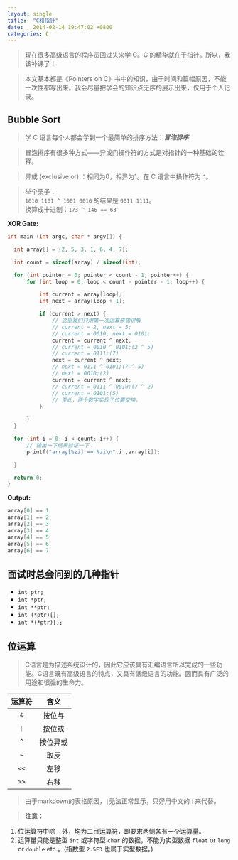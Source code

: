 ```yaml
---
layout: single
title:  "C和指针"
date:   2014-02-14 19:47:02 +0800
categories: C
---
```


> 现在很多高级语言的程序员回过头来学 C。C 的精华就在于指针。所以，我该补课了！

> 本文基本都是《Pointers on C》书中的知识，由于时间和篇幅原因，不能一次性都写出来。我会尽量把学会的知识点无序的展示出来，仅用于个人记录。

## Bubble Sort

> 学 C 语言每个人都会学到一个最简单的排序方法：***冒泡排序***

> 冒泡排序有很多种方式——异或门操作符的方式是对指针的一种基础的诠释。

> 异或 (exclusive or) ：相同为0，相异为1。在 C 语言中操作符为 `^`。

> 举个栗子：    
`1010 1101 ^ 1001 0010` 的结果是 `0011 1111`。    
换算成十进制：`173 ^ 146 == 63`

**XOR Gate:**

```c
int main (int argc, char * argv[]) {

  int array[] = {2, 5, 3, 1, 6, 4, 7};

  int count = sizeof(array) / sizeof(int);

  for (int pointer = 0; pointer < count - 1; pointer++) {
      for (int loop = 0; loop < count - pointer - 1; loop++) {

          int current = array[loop];
          int next = array[loop + 1];

          if (current > next) {
              // 这里我们只用第一次运算来做讲解
              // current = 2, next = 5;
              // current = 0010, next = 0101;
              current = current ^ next;
              // current = 0010 ^ 0101;(2 ^ 5)
              // current = 0111;(7)
              next = current ^ next;
              // next = 0111 ^ 0101;(7 ^ 5)
              // next = 0010;(2)
              current = current ^ next;
              // current = 0111 ^ 0010;(7 ^ 2)
              // current = 0101;(5)
              // 至此，两个数字实现了位置交换。
          }

      }
  }

  for (int i = 0; i < count; i++) {
      // 输出一下结果验证一下：
      printf("array[%zi] == %zi\n",i ,array[i]);

  }

  return 0;
}
```

**Output:**

```c
array[0] == 1
array[1] == 2
array[2] == 3
array[3] == 4
array[4] == 5
array[5] == 6
array[6] == 7
```

## 面试时总会问到的几种指针

* `int ptr;`
* `int *ptr;`
* `int **ptr;`
* `int (*ptr)[];`
* `int *(*ptr)[];`

## 位运算

> C语言是为描述系统设计的，因此它应该具有汇编语言所以完成的一些功能。C语言既有高级语言的特点，又具有低级语言的功能。因而具有广泛的用途和很强的生命力。

|运算符|含义|
|:--:|:--:|
|`&`|按位与|
|`｜`|按位或|
|`^`|按位异或|
|`~`|取反|
|`<<`|左移|
|`>>`|右移|

> 由于markdown的表格原因，`|`无法正常显示，只好用中文的`｜`来代替。    

> **注意：**    
1. 位运算符中除 `~` 外，均为二目运算符，即要求两侧各有一个运算量。
2. 运算量只能是整型 `int` 或字符型 `char` 的数据，不能为实型数据 `float` or `long` or `double` etc.。(指数型 `2.5E3` 也属于实型数据。)
